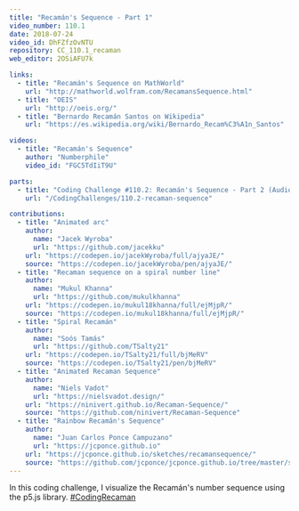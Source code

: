 ```yaml
---
title: "Recamán's Sequence - Part 1"
video_number: 110.1
date: 2018-07-24
video_id: DhFZfzOvNTU
repository: CC_110.1_recaman
web_editor: 2OSiAFU7k

links:
  - title: "Recamán's Sequence on MathWorld"
    url: "http://mathworld.wolfram.com/RecamansSequence.html"
  - title: "OEIS"
    url: "http://oeis.org/"
  - title: "Bernardo Recamán Santos on Wikipedia"
    url: "https://es.wikipedia.org/wiki/Bernardo_Recam%C3%A1n_Santos"

videos:
  - title: "Recamán's Sequence"
    author: "Numberphile"
    video_id: "FGC5TdIiT9U"

parts:
  - title: "Coding Challenge #110.2: Recamán's Sequence - Part 2 (Audio)"
    url: "/CodingChallenges/110.2-recaman-sequence"

contributions:
  - title: "Animated arc"
    author:
      name: "Jacek Wyroba"
      url: "https://github.com/jacekku"
    url: "https://codepen.io/jacekWyroba/full/ajyaJE/"
    source: "https://codepen.io/jacekWyroba/pen/ajyaJE/"
  - title: "Recaman sequence on a spiral number line"
    author:
      name: "Mukul Khanna"
      url: "https://github.com/mukulkhanna"
    url: "https://codepen.io/mukul18khanna/full/ejMjpR/"
    source: "https://codepen.io/mukul18khanna/full/ejMjpR/"
  - title: "Spiral Recamán"
    author:
      name: "Soós Tamás"
      url: "https://github.com/TSalty21"
    url: "https://codepen.io/TSalty21/full/bjMeRV"
    source: "https://codepen.io/TSalty21/pen/bjMeRV"
  - title: "Animated Recaman Sequence"
    author:
      name: "Niels Vadot"
      url: "https://nielsvadot.design/"
    url: "https://ninivert.github.io/Recaman-Sequence/"
    source: "https://github.com/ninivert/Recaman-Sequence"
  - title: "Rainbow Recamán's Sequence"
    author:
      name: "Juan Carlos Ponce Campuzano"
      url: "https://jcponce.github.io"
    url: "https://jcponce.github.io/sketches/recamansequence/"
    source: "https://github.com/jcponce/jcponce.github.io/tree/master/sketches/recamansequence"
---
```

In this coding challenge, I visualize the Recamán's number sequence using the p5.js library. [#CodingRecaman](https://twitter.com/hashtag/CodingRecaman)
